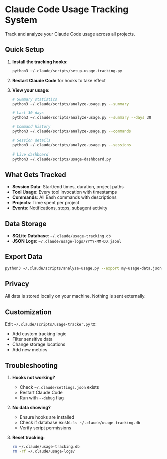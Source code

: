 # Claude Code Usage Tracking System

Track and analyze your Claude Code usage across all projects.

## Quick Setup

1. **Install the tracking hooks:**
   ```bash
   python3 ~/.claude/scripts/setup-usage-tracking.py
   ```

2. **Restart Claude Code** for hooks to take effect

3. **View your usage:**
   ```bash
   # Summary statistics
   python3 ~/.claude/scripts/analyze-usage.py --summary
   
   # Last 30 days
   python3 ~/.claude/scripts/analyze-usage.py --summary --days 30
   
   # Command history
   python3 ~/.claude/scripts/analyze-usage.py --commands
   
   # Session details
   python3 ~/.claude/scripts/analyze-usage.py --sessions
   
   # Live dashboard
   python3 ~/.claude/scripts/usage-dashboard.py
   ```

## What Gets Tracked

- **Session Data**: Start/end times, duration, project paths
- **Tool Usage**: Every tool invocation with timestamps
- **Commands**: All Bash commands with descriptions
- **Projects**: Time spent per project
- **Events**: Notifications, stops, subagent activity

## Data Storage

- **SQLite Database**: `~/.claude/usage-tracking.db`
- **JSON Logs**: `~/.claude/usage-logs/YYYY-MM-DD.jsonl`

## Export Data

```bash
python3 ~/.claude/scripts/analyze-usage.py --export my-usage-data.json
```

## Privacy

All data is stored locally on your machine. Nothing is sent externally.

## Customization

Edit `~/.claude/scripts/usage-tracker.py` to:
- Add custom tracking logic
- Filter sensitive data
- Change storage locations
- Add new metrics

## Troubleshooting

1. **Hooks not working?**
   - Check `~/.claude/settings.json` exists
   - Restart Claude Code
   - Run with `--debug` flag

2. **No data showing?**
   - Ensure hooks are installed
   - Check if database exists: `ls ~/.claude/usage-tracking.db`
   - Verify script permissions

3. **Reset tracking:**
   ```bash
   rm ~/.claude/usage-tracking.db
   rm -rf ~/.claude/usage-logs/
   ```